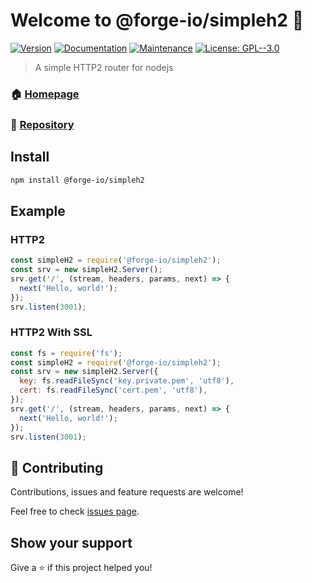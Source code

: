 # Welcome to @forge-io/simpleh2 👋
[![Version](https://img.shields.io/npm/v/@forge-io/simpleh2.svg)](https://www.npmjs.com/package/@forge-io/simpleh2)
[![Documentation](https://img.shields.io/badge/documentation-yes-brightgreen.svg)](https://simpleh2.forge.io/)
[![Maintenance](https://img.shields.io/badge/Maintained%3F-yes-green.svg)](https://github.com/forge-io/SimpleH2/graphs/commit-activity)
[![License: GPL--3.0](https://img.shields.io/github/license/forge-io/@forge-io/simpleh2)](#)

> A simple HTTP2 router for nodejs

### 🏠 [Homepage](https://simpleh2.forge.io/)
### 📕 [Repository](https://github.com/forge-io/SimpleH2)


## Install

```sh
npm install @forge-io/simpleh2
```

## Example

### HTTP2
```js
const simpleH2 = require('@forge-io/simpleh2');
const srv = new simpleH2.Server();
srv.get('/', (stream, headers, params, next) => {
  next('Hello, world!');
});
srv.listen(3001);
```

### HTTP2 With SSL
```js
const fs = require('fs');
const simpleH2 = require('@forge-io/simpleh2');
const srv = new simpleH2.Server({
  key: fs.readFileSync('key.private.pem', 'utf8'),
  cert: fs.readFileSync('cert.pem', 'utf8'),
});
srv.get('/', (stream, headers, params, next) => {
  next('Hello, world!');
});
srv.listen(3001);
```

## 🤝 Contributing

Contributions, issues and feature requests are welcome!

Feel free to check [issues page](https://github.com/forge-io/SimpleH2/issues).

## Show your support

Give a ⭐️ if this project helped you!